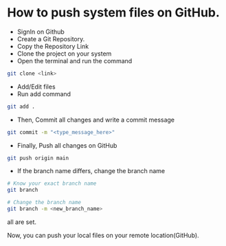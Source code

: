 # How to push system files on GitHub.

- SignIn on Github
- Create a Git Repository.
- Copy the Repository Link
- Clone the project on your system
- Open the terminal and run the command

```bash
git clone <link>
```

- Add/Edit files
- Run add command

```bash
git add .
```

- Then, Commit all changes and write a commit message

```bash
git commit -m "<type_message_here>"
```

- Finally, Push all changes on GitHub

```bash
git push origin main
```

- If the branch name differs, change the branch name

```bash
# Know your exact branch name
git branch

# Change the branch name
git branch -m <new_branch_name>
```

all are set.

Now, you can push your local files on your remote location(GitHub).
